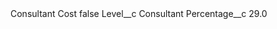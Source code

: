 <?xml version="1.0" encoding="UTF-8"?>
<CustomMetadata xmlns="http://soap.sforce.com/2006/04/metadata" xmlns:xsi="http://www.w3.org/2001/XMLSchema-instance" xmlns:xsd="http://www.w3.org/2001/XMLSchema">
    <label>Consultant Cost</label>
    <protected>false</protected>
    <values>
        <field>Level__c</field>
        <value xsi:type="xsd:string">Consultant</value>
    </values>
    <values>
        <field>Percentage__c</field>
        <value xsi:type="xsd:double">29.0</value>
    </values>
</CustomMetadata>
